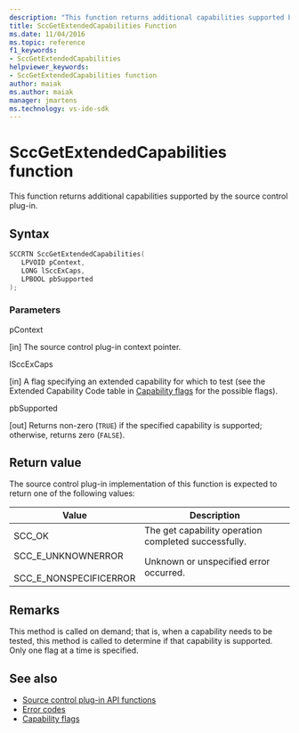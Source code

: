 ```yaml
---
description: "This function returns additional capabilities supported by the source control plug-in."
title: SccGetExtendedCapabilities Function
ms.date: 11/04/2016
ms.topic: reference
f1_keywords:
- SccGetExtendedCapabilities
helpviewer_keywords:
- SccGetExtendedCapabilities function
author: maiak
ms.author: maiak
manager: jmartens
ms.technology: vs-ide-sdk
---
```

# SccGetExtendedCapabilities function

This function returns additional capabilities supported by the source control plug-in.

## Syntax

```cpp
SCCRTN SccGetExtendedCapabilities(
   LPVOID pContext,
   LONG lSccExCaps,
   LPBOOL pbSupported
);
```

### Parameters
 pContext

[in] The source control plug-in context pointer.

 lSccExCaps

[in] A flag specifying an extended capability for which to test (see the Extended Capability Code table in [Capability flags](../extensibility/capability-flags.md) for the possible flags).

 pbSupported

[out] Returns non-zero (`TRUE`) if the specified capability is supported; otherwise, returns zero (`FALSE`).

## Return value
 The source control plug-in implementation of this function is expected to return one of the following values:

|Value|Description|
|-----------|-----------------|
|SCC_OK|The get capability operation completed successfully.|
|SCC_E_UNKNOWNERROR<br /><br /> SCC_E_NONSPECIFICERROR|Unknown or unspecified error occurred.|

## Remarks
 This method is called on demand; that is, when a capability needs to be tested, this method is called to determine if that capability is supported. Only one flag at a time is specified.

## See also
- [Source control plug-in API functions](../extensibility/source-control-plug-in-api-functions.md)
- [Error codes](../extensibility/error-codes.md)
- [Capability flags](../extensibility/capability-flags.md)
